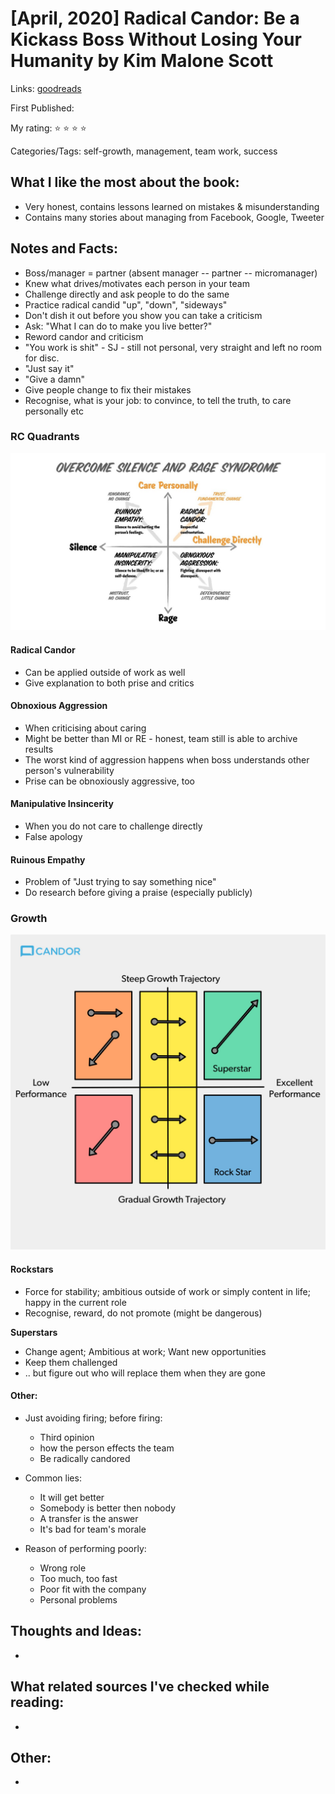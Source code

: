 # \[April, 2020\] Radical Candor: Be a Kickass Boss Without Losing Your Humanity by Kim Malone Scott

Links: [goodreads](https://www.goodreads.com/book/show/29939161-radical-candor?ac=1&from_search=true&qid=Ay9Ug2CHK0&rank=3)

First Published:

My rating: ⭐ ⭐ ⭐ ⭐ 

Categories/Tags: self-growth, management, team work, success 

## What I like the most about the book:

* Very honest, contains lessons learned on mistakes & misunderstanding
* Contains many stories about managing from Facebook, Google, Tweeter  

## Notes and Facts:

* Boss/manager = partner \(absent manager -- partner -- micromanager\)
* Knew what drives/motivates each person in your team 
* Challenge directly and ask people to do the same 
* Practice radical candid "up", "down", "sideways"
* Don't dish it out before you show you can take a criticism 
* Ask: "What I can do to make you live better?"
* Reword candor and criticism 
* "You work is shit" - SJ - still not personal, very straight and left no room for disc.
* "Just say it" 
* "Give a damn"
* Give people change to fix their mistakes 
* Recognise, what is your job: to convince, to tell the truth, to care personally etc 

### RC Quadrants

![RC Quadrants](../.gitbook/assets/0-1.jpeg)

#### Radical Candor

* Can be applied outside of work as well 
* Give explanation to both prise and critics

#### Obnoxious Aggression

* When criticising about caring
* Might be better than MI or RE - honest, team still is able to archive results 
* The worst kind of aggression happens when boss understands other person's vulnerability 
* Prise can be obnoxiously aggressive, too 

#### Manipulative Insincerity 

* When you do not care to challenge directly 
* False apology 

#### Ruinous Empathy 

* Problem of "Just trying to say something nice"
* Do research before giving a praise \(especially publicly\) 

### Growth  

![Growth Trajectory vs Performance](../.gitbook/assets/1_uccbfn4ywmfcrnmrgl_4wq.jpeg)

####  Rockstars

* Force for stability; ambitious outside of work or simply content in life; happy in the current role
* Recognise, reward, do not promote \(might be dangerous\) 

**Superstars** 

* Change agent; Ambitious at work; Want new opportunities
* Keep them challenged 
* .. but figure out who will replace them when they are gone 

#### Other:

* Just avoiding firing; before firing: 
  * Third opinion 
  * how the person effects the team
  * Be radically candored
* Common lies: 
  * It will get better
  * Somebody is better then nobody 
  * A transfer is the answer 
  * It's bad for team's morale 
* Reason of performing poorly: 

  * Wrong role
  * Too much, too fast 
  * Poor fit with the company 
  * Personal problems









## Thoughts and Ideas:

-

## What related sources I've checked while reading:

-

## Other:

-


